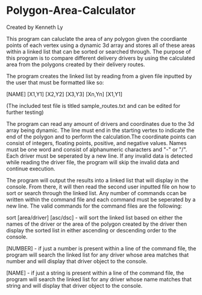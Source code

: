 # Polygon-Area-Calculator
Created by Kenneth Ly 

This program can caluclate the area of any polygon given the coordiante points
of each vertex using a dynamic 3d array and stores all of these areas within a linked list 
that can be sorted or searched through. The purpose of this program is to compare
different delivery drivers by using the calculated area from the polygons created by their 
delivery routes.

The program creates the linked list by reading from a given file inputted by the user that 
must be formatted like so:

[NAME] [X1,Y1] [X2,Y2] [X3,Y3] [Xn,Yn] [X1,Y1]

(The included test file is titled sample_routes.txt and can be edited for further testing)

The program can read any amount of drivers and coordinates due to the 3d array being dynamic. 
The line must end in the starting vertex to indicate the end of the polygon and to 
perform the calculation.The coordinate points can consist of integers, floating points,
positive, and negative values. Names must be one word and consist of alphanumeric characters
and "-" or "/". Each driver must be seperated by a new line. If any invalid data is detected 
while reading the driver file, the program will skip the invalid data and continue execution.

The program will output the results into a linked list that will display in the console. From there,
it will then read the second user inputted file on how to sort or search through the linked list. 
Any number of commands ccan be written within the command file and each command must be seperated by a 
new line. The valid commands for the command files are the following:

sort [area/driver] [asc/dsc] - will sort the linked list based on either the names of the driver
or the area of the polygon created by the driver then display the sorted list
in either ascending or descending order to the console.

[NUMBER] - if just a number is present within a line of the command file, the program will search
the linked list for any driver whose area matches that number and will display that driver object to the console.

[NAME] - if just a string is present within a line of the command file, the program will search
the linked list for any driver whose name matches that string and will display that driver object to the console.







